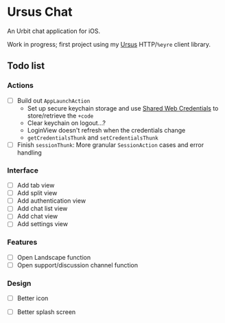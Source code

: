 # Ursus Chat

An Urbit chat application for iOS.

Work in progress; first project using my [Ursus](https://github.com/dclelland/Ursus) HTTP/`%eyre` client library.

## Todo list

### Actions

- [ ] Build out `AppLaunchAction`
    - Set up secure keychain storage and use [Shared Web Credentials](https://github.com/kishikawakatsumi/KeychainAccess#shared_web_credentials) to store/retrieve the `+code`
    - Clear keychain on logout...?
    - LoginView doesn't refresh when the credentials change
    - `getCredentialsThunk` and `setCredentialsThunk`
- [ ] Finish `sessionThunk`: More granular `SessionAction` cases and error handling

### Interface

- [ ] Add tab view
- [ ] Add split view
- [ ] Add authentication view
- [ ] Add chat list view
- [ ] Add chat view
- [ ] Add settings view

### Features

- [ ] Open Landscape function
- [ ] Open support/discussion channel function

### Design

- [ ] Better icon
- [ ] Better splash screen

